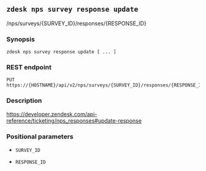 ## `zdesk nps survey response update`

/nps/surveys/{SURVEY_ID}/responses/{RESPONSE_ID}

### Synopsis

    zdesk nps survey response update [ ... ]

### REST endpoint

    PUT https://{HOSTNAME}/api/v2/nps/surveys/{SURVEY_ID}/responses/{RESPONSE_ID}

### Description

https://developer.zendesk.com/api-reference/ticketing/nps_responses#update-response

### Positional parameters

* `SURVEY_ID`

* `RESPONSE_ID`

